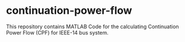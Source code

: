 # continuation-power-flow
This repository contains MATLAB Code for the calculating Continuation Power Flow (CPF) for IEEE-14 bus system. 

